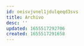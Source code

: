 ```yaml
---
id: oeisvjvnel1jdulqeqd3svs
title: Archivo
desc: ''
updated: 1655517292706
created: 1655517291658
---
```


